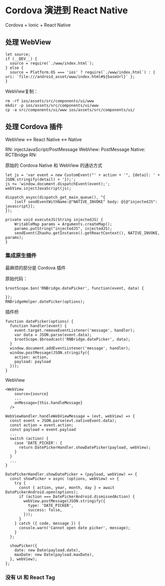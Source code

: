 Cordova 演进到 React Native
===

Cordova + Ionic + React Native


处理 WebView
---

```
let source;
if (__DEV__) {
  source = require(`./www/index.html`);
} else {
  source = Platform.OS === 'ios' ? require(`./www/index.html`) : { uri: `file:///android_asset/www/index.html#${baseUrl}` };
}
```

WebView复制：

```
rm -rf ios/assets/src/components/ui/www
mkdir -p ios/assets/src/components/ui/www
cp -a src/components/ui/www ios/assets/src/components/ui/
```

处理 Cordova 插件
---

WebView <-> React Native <-> Native

RN: injectJavaScript/PostMessage
WebView: PostMessage
Native: RCTBridge
RN:

原始的 Cordova Native 和 WebView 的通访方式 

```
let js = 'var event = new CustomEvent("' + action + '", {detail: ' + JSON.stringify(detail) + '});';
js += 'window.document.dispatchEvent(event);';
webView.injectJavaScript(js);
```    

```
dispatch_async(dispatch_get_main_queue(), ^{
    [self sendEventWithName:@"NATIVE_INVOKE" body: @{@"injectedJS": javascript}];
});
```    

```
private void executeJS(String injectedJS) {
    WritableMap params = Arguments.createMap();
    params.putString("injectedJS", injectedJS);
    sendEvent(Zhaohu.getInstance().getReactContext(), NATIVE_INVOKE, params);
}
```    

### 集成原生插件

最麻烦的部分是 Cordova 插件

原始代码：

```
$rootScope.$on('RNBridge.datePicker', function(event, data) {

});
RNBridgeHelper.datePicker(options);
```

插件桥

```
function datePicker(options) {
  function handler(event) {
    event.target.removeEventListener('message', handler);
    var data = JSON.parse(event.data);
    $rootScope.$broadcast('RNBridge.datePicker', data);
  }
  window.document.addEventListener('message', handler);
  window.postMessage(JSON.stringify({
    action: action,
    payload: payload
  }));
}
```

WebView

```
<WebView
    source={source}
    ...
    onMessage={this.handleMessage}
  />
```          

```
WebViewHandler.handleWebViewMessage = (evt, webView) => {
  const event = JSON.parse(evt.nativeEvent.data);
  const action = event.action;
  const payload = event.payload
  ...
  switch (action) {
    case 'DATE_PICKER': {
      return DatePickerHandler.showDatePicker(payload, webView);
    }
  }
  ...
}
```

```
DatePickerHandler.showDatePicker = (payload, webView) => {
  const showPicker = async (options, webView) => {
    try {
      const { action, year, month, day } = await DatePickerAndroid.open(options);
      if (action === DatePickerAndroid.dismissedAction) {
        webView.postMessage(JSON.stringify({
          type: 'DATE_PICKER',
          success: false,
        }));
      }
    } catch ({ code, message }) {
      console.warn('Cannot open date picker', message);
    }
  };

  showPicker({
    date: new Date(payload.date),
    maxDate: new Date(payload.maxDate),
  }, webView);
};
```

### 没有 UI 和 React Tag


